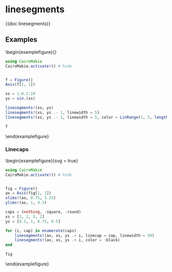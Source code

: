 # linesegments

{{doc linesegments}}

## Examples

\begin{examplefigure}{}
```julia
using CairoMakie
CairoMakie.activate!() # hide


f = Figure()
Axis(f[1, 1])

xs = 1:0.2:10
ys = sin.(xs)

linesegments!(xs, ys)
linesegments!(xs, ys .- 1, linewidth = 5)
linesegments!(xs, ys .- 2, linewidth = 5, color = LinRange(1, 5, length(xs)))

f
```
\end{examplefigure}

### Linecaps

\begin{examplefigure}{svg = true}
```julia
using CairoMakie
CairoMakie.activate!() # hide


fig = Figure()
ax = Axis(fig[1, 1])
xlims!(ax, 0.75, 3.25)
ylims!(ax, 1, 4.5)

caps = (nothing, :square, :round)
xs = [1, 2, 3, 2]
ys = [0.5, 1, 0.75, 0.5]

for (i, cap) in enumerate(caps)
    linesegments!(ax, xs, ys .+ i, linecap = cap, linewidth = 50)
    linesegments!(ax, xs, ys .+ i, color = :black)
end

fig
```
\end{examplefigure}
